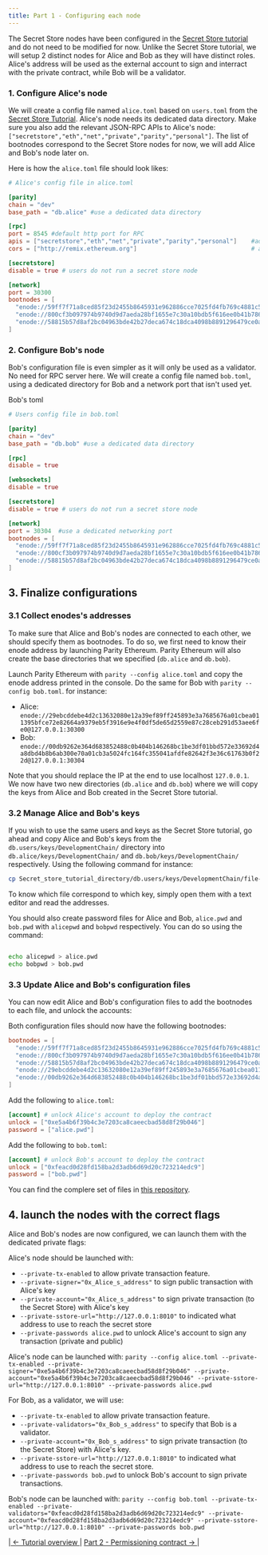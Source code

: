 ```yaml
---
title: Part 1 - Configuring each node
---
```


The Secret Store nodes have been configured in the [Secret Store tutorial](https://wiki.parity.io/Secret-Store-Tutorial-overview) and do not need to be modified for now.
Unlike the Secret Store tutorial, we will setup 2 distinct nodes for Alice and Bob as they will have distinct roles.
Alice's address will be used as the external account to sign and interract with the private contract, while Bob will be a validator.

### 1. Configure Alice's node
We will create a config file named `alice.toml` based on `users.toml` from the [Secret Store Tutorial](https://wiki.parity.io/Secret-Store-Tutorial-overview).
Alice's node needs its dedicated data directory. Make sure you also add the relevant JSON-RPC APIs to Alice's node: `["secretstore","eth","net","private","parity","personal"]`.
The list of bootnodes correspond to the Secret Store nodes for now, we will add Alice and Bob's node later on.

Here is how the `alice.toml` file should look likes:

```toml
# Alice's config file in alice.toml

[parity]
chain = "dev"
base_path = "db.alice" #use a dedicated data directory

[rpc]
port = 8545 #default http port for RPC
apis = ["secretstore","eth","net","private","parity","personal"]    #add "private","parity","personal"
cors = ["http://remix.ethereum.org"]                                # allow remix to access this node

[secretstore]
disable = true # users do not run a secret store node

[network]
port = 30300
bootnodes = [
  "enode://59ff7f71a8ced85f23d2455b8645931e962886cce7025fd4fb769c4881c505d8445aa24be98b1aa3067cf7490a2ff0cd1558c37f6a536a4d799f8d93c3fe21ea@127.0.0.1:30301",
  "enode://800cf3b097974b9740d9d7aeda28bf1655e7c30a10bdb5f616ee0b41b786c13ce8d4008854d96430193b7cb4710a59c418566d5f6111bce4a18319757eaec358@127.0.0.1:30302",
  "enode://58815b57d8af2bc04963bde42b27deca674c18dca4098b8891296479ce0a83c2398a141babb835f181c6447bb1ac2ce4dca88ec20908d41b86166018d842fab4@127.0.0.1:30303",
]

```

### 2. Configure Bob's node

Bob's configuration file is even simpler as it will only be used as a validator. No need for RPC server here.
We will create a config file named `bob.toml`, using a dedicated directory for Bob and a network port that isn't used yet.

Bob's toml
```toml
# Users config file in bob.toml

[parity]
chain = "dev"
base_path = "db.bob" #use a dedicated data directory

[rpc]
disable = true

[websockets]
disable = true

[secretstore]
disable = true # users do not run a secret store node

[network]
port = 30304  #use a dedicated networking port
bootnodes = [
  "enode://59ff7f71a8ced85f23d2455b8645931e962886cce7025fd4fb769c4881c505d8445aa24be98b1aa3067cf7490a2ff0cd1558c37f6a536a4d799f8d93c3fe21ea@127.0.0.1:30301",
  "enode://800cf3b097974b9740d9d7aeda28bf1655e7c30a10bdb5f616ee0b41b786c13ce8d4008854d96430193b7cb4710a59c418566d5f6111bce4a18319757eaec358@127.0.0.1:30302",
  "enode://58815b57d8af2bc04963bde42b27deca674c18dca4098b8891296479ce0a83c2398a141babb835f181c6447bb1ac2ce4dca88ec20908d41b86166018d842fab4@127.0.0.1:30303",
]
```

## 3. Finalize configurations
 
### 3.1 Collect enodes's addresses
 
To make sure that Alice and Bob's nodes are connected to each other, we should specify them as bootnodes. To do so, we first need to know their enode address by launching Parity Ethereum. Parity Ethereum will also create the base directories that we specified (`db.alice` and `db.bob`).  

Launch Parity Ethereum with `parity --config alice.toml` and copy the enode address printed in the console. Do the same for Bob with `parity --config bob.toml`.
for instance:  
- Alice: `enode://29ebcddebe4d2c13632080e12a39ef89ff245893e3a7685676a01cbea011395bfce72e82664a9379eb5f3916e9e4f0df5de65d2559e87c28ceb291d53aee6fe0@127.0.0.1:30300`
- Bob: `enode://00db9262e364d683852488c0b404b146268bc1be3df01bbd572e33692d4a8dbd4b8b6ab300e70a01cb3a5024fc164fc355041afdfe82642f3e36c61763b0f22d@127.0.0.1:30304`

Note that you should replace the IP at the end to use localhost `127.0.0.1`.  
We now have two new directories (`db.alice` and `db.bob`) where we will copy the keys from Alice and Bob created in the Secret Store tutorial.

### 3.2 Manage Alice and Bob's keys

If you wish to use the same users and keys as the Secret Store tutorial, go ahead and copy Alice and Bob's keys from the `db.users/keys/DevelopmentChain/` directory into `db.alice/keys/DevelopmentChain/` and `db.bob/keys/DevelopmentChain/` respectively. Using the following command for instance:

```bash
cp Secret_store_tutorial_directory/db.users/keys/DevelopmentChain/file-for-alice-key Private_tx_tutorial_directory/db.alice/keys/DevelopmentChain/file-for-alice-key

```

To know which file correspond to which key, simply open them with a text editor and read the addresses.

You should also create password files for Alice and Bob, `alice.pwd` and `bob.pwd` with `alicepwd` and `bobpwd` respectively. You can do so using the command:
```bash

echo alicepwd > alice.pwd
echo bobpwd > bob.pwd
```

### 3.3 Update Alice and Bob's configuration files

You can now edit Alice and Bob's configuration files to add the bootnodes to each file, and unlock the accounts:

Both configuration files should now have the following bootnodes:
```toml
bootnodes = [
  "enode://59ff7f71a8ced85f23d2455b8645931e962886cce7025fd4fb769c4881c505d8445aa24be98b1aa3067cf7490a2ff0cd1558c37f6a536a4d799f8d93c3fe21ea@127.0.0.1:30301",
  "enode://800cf3b097974b9740d9d7aeda28bf1655e7c30a10bdb5f616ee0b41b786c13ce8d4008854d96430193b7cb4710a59c418566d5f6111bce4a18319757eaec358@127.0.0.1:30302",
  "enode://58815b57d8af2bc04963bde42b27deca674c18dca4098b8891296479ce0a83c2398a141babb835f181c6447bb1ac2ce4dca88ec20908d41b86166018d842fab4@127.0.0.1:30303",
  "enode://29ebcddebe4d2c13632080e12a39ef89ff245893e3a7685676a01cbea011395bfce72e82664a9379eb5f3916e9e4f0df5de65d2559e87c28ceb291d53aee6fe0@127.0.0.1:30300",
  "enode://00db9262e364d683852488c0b404b146268bc1be3df01bbd572e33692d4a8dbd4b8b6ab300e70a01cb3a5024fc164fc355041afdfe82642f3e36c61763b0f22d@127.0.0.1:30304"
]
```

Add the following to `alice.toml`:
```toml
[account] # unlock Alice's account to deploy the contract
unlock = ["0xe5a4b6f39b4c3e7203ca8caeecbad58d8f29b046"]
password = ["alice.pwd"]
```

Add the following to `bob.toml`:
```toml
[account] # unlock Bob's account to deploy the contract
unlock = ["0xfeacd0d28fd158ba2d3adb6d69d20c723214edc9"]
password = ["bob.pwd"]
```

You can find the complere set of files in [this repository](https://github.com/Tbaut/Private-Transations-Tutorial-files/tree/master/config).

## 4. launch the nodes with the correct flags

Alice and Bob's nodes are now configured, we can launch them with the dedicated private flags:

Alice's node should be launched with:

- `--private-tx-enabled` to allow private transaction feature.
- `--private-signer="0x_Alice_s_address"` to sign public transaction with Alice's key
- `--private-account="0x_Alice_s_address"` to sign private transaction (to the Secret Store) with Alice's key
- `--private-sstore-url="http://127.0.0.1:8010"` to indicated what address to use to reach the secret store
- `--private-passwords alice.pwd` to unlock Alice's account to sign any transaction (private and public)

Alice's node can be launched with:
`parity --config alice.toml --private-tx-enabled --private-signer="0xe5a4b6f39b4c3e7203ca8caeecbad58d8f29b046" --private-account="0xe5a4b6f39b4c3e7203ca8caeecbad58d8f29b046" --private-sstore-url="http://127.0.0.1:8010" --private-passwords alice.pwd`

For Bob, as a validator, we will use:
- `--private-tx-enabled` to allow private transaction feature.
- `--private-validators="0x_Bob_s_address"` to specify that Bob is a validator.
- `--private-account="0x_Bob_s_address"` to sign private transaction (to the Secret Store) with Alice's key.
- `--private-sstore-url="http://127.0.0.1:8010"` to indicated what address to use to reach the secret store.
- `--private-passwords bob.pwd` to unlock Bob's account to sign private transactions.

Bob's node can be launched with:
`parity --config bob.toml --private-tx-enabled --private-validators="0xfeacd0d28fd158ba2d3adb6d69d20c723214edc9" --private-account="0xfeacd0d28fd158ba2d3adb6d69d20c723214edc9" --private-sstore-url="http://127.0.0.1:8010" --private-passwords bob.pwd`

|[ ← Tutorial overview ](Private-Transactions-Tutorial-Overview.md) | [ Part 2 - Permissioning contract → ](Private-Transactions-Tutorial-2.md)|
